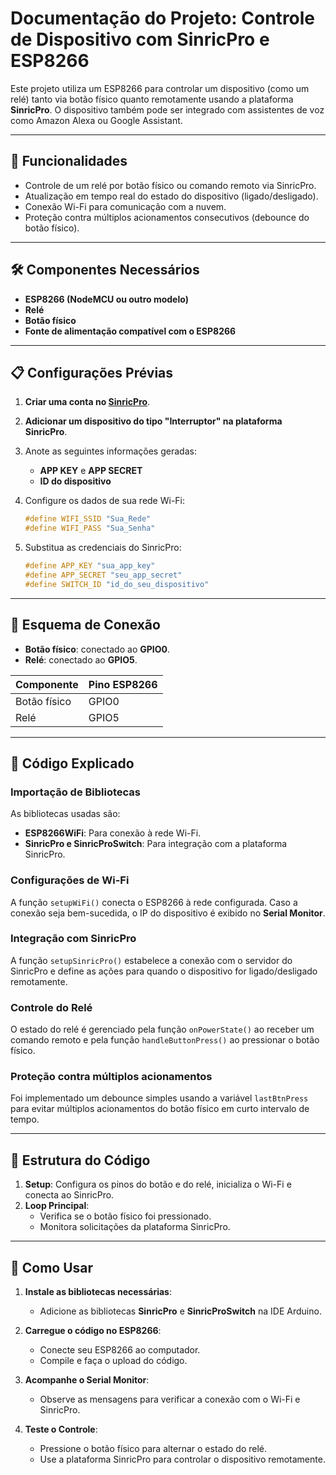 # Documentação do Projeto: Controle de Dispositivo com SinricPro e ESP8266

Este projeto utiliza um ESP8266 para controlar um dispositivo (como um relé) tanto via botão físico quanto remotamente usando a plataforma **SinricPro**. O dispositivo também pode ser integrado com assistentes de voz como Amazon Alexa ou Google Assistant.

---

## 🧾 Funcionalidades

- Controle de um relé por botão físico ou comando remoto via SinricPro.
- Atualização em tempo real do estado do dispositivo (ligado/desligado).
- Conexão Wi-Fi para comunicação com a nuvem.
- Proteção contra múltiplos acionamentos consecutivos (debounce do botão físico).

---

## 🛠️ Componentes Necessários

- **ESP8266 (NodeMCU ou outro modelo)**
- **Relé**
- **Botão físico**
- **Fonte de alimentação compatível com o ESP8266**

---

## 📋 Configurações Prévias

1. **Criar uma conta no [SinricPro](https://sinric.pro)**.
2. **Adicionar um dispositivo do tipo "Interruptor" na plataforma SinricPro**.
3. Anote as seguintes informações geradas:
   - **APP KEY** e **APP SECRET**
   - **ID do dispositivo**

4. Configure os dados de sua rede Wi-Fi:
   ```cpp
   #define WIFI_SSID "Sua_Rede"
   #define WIFI_PASS "Sua_Senha"
   ```

5. Substitua as credenciais do SinricPro:
   ```cpp
   #define APP_KEY "sua_app_key"
   #define APP_SECRET "seu_app_secret"
   #define SWITCH_ID "id_do_seu_dispositivo"
   ```

---

## 🔌 Esquema de Conexão

- **Botão físico**: conectado ao **GPIO0**.
- **Relé**: conectado ao **GPIO5**.

| Componente       | Pino ESP8266 |
|-------------------|--------------|
| Botão físico      | GPIO0        |
| Relé              | GPIO5        |

---

## 🧩 Código Explicado

### Importação de Bibliotecas
As bibliotecas usadas são:
- **ESP8266WiFi**: Para conexão à rede Wi-Fi.
- **SinricPro e SinricProSwitch**: Para integração com a plataforma SinricPro.

### Configurações de Wi-Fi
A função `setupWiFi()` conecta o ESP8266 à rede configurada. Caso a conexão seja bem-sucedida, o IP do dispositivo é exibido no **Serial Monitor**.

### Integração com SinricPro
A função `setupSinricPro()` estabelece a conexão com o servidor do SinricPro e define as ações para quando o dispositivo for ligado/desligado remotamente.

### Controle do Relé
O estado do relé é gerenciado pela função `onPowerState()` ao receber um comando remoto e pela função `handleButtonPress()` ao pressionar o botão físico.

### Proteção contra múltiplos acionamentos
Foi implementado um debounce simples usando a variável `lastBtnPress` para evitar múltiplos acionamentos do botão físico em curto intervalo de tempo.

---

## 📄 Estrutura do Código

1. **Setup**: Configura os pinos do botão e do relé, inicializa o Wi-Fi e conecta ao SinricPro.
2. **Loop Principal**: 
   - Verifica se o botão físico foi pressionado.
   - Monitora solicitações da plataforma SinricPro.

---

## 🚀 Como Usar

1. **Instale as bibliotecas necessárias**:
   - Adicione as bibliotecas **SinricPro** e **SinricProSwitch** na IDE Arduino.

2. **Carregue o código no ESP8266**:
   - Conecte seu ESP8266 ao computador.
   - Compile e faça o upload do código.

3. **Acompanhe o Serial Monitor**:
   - Observe as mensagens para verificar a conexão com o Wi-Fi e SinricPro.

4. **Teste o Controle**:
   - Pressione o botão físico para alternar o estado do relé.
   - Use a plataforma SinricPro para controlar o dispositivo remotamente.
